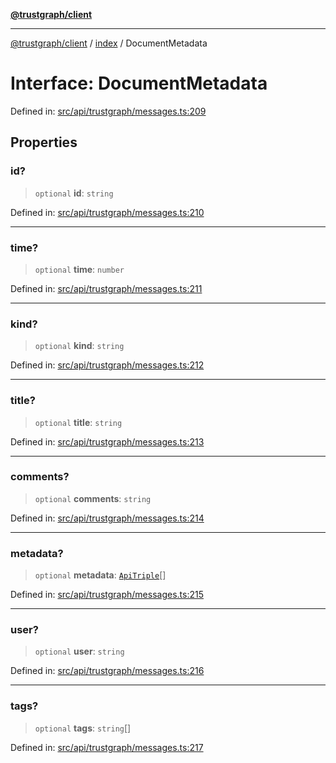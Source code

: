 [**@trustgraph/client**](../../README.md)

***

[@trustgraph/client](../../README.md) / [index](../README.md) / DocumentMetadata

# Interface: DocumentMetadata

Defined in: [src/api/trustgraph/messages.ts:209](https://github.com/trustgraph-ai/trustgraph-ts-client/blob/9a2bad46722f27bb783391eed1d9289614cc905a/src/api/trustgraph/messages.ts#L209)

## Properties

### id?

> `optional` **id**: `string`

Defined in: [src/api/trustgraph/messages.ts:210](https://github.com/trustgraph-ai/trustgraph-ts-client/blob/9a2bad46722f27bb783391eed1d9289614cc905a/src/api/trustgraph/messages.ts#L210)

***

### time?

> `optional` **time**: `number`

Defined in: [src/api/trustgraph/messages.ts:211](https://github.com/trustgraph-ai/trustgraph-ts-client/blob/9a2bad46722f27bb783391eed1d9289614cc905a/src/api/trustgraph/messages.ts#L211)

***

### kind?

> `optional` **kind**: `string`

Defined in: [src/api/trustgraph/messages.ts:212](https://github.com/trustgraph-ai/trustgraph-ts-client/blob/9a2bad46722f27bb783391eed1d9289614cc905a/src/api/trustgraph/messages.ts#L212)

***

### title?

> `optional` **title**: `string`

Defined in: [src/api/trustgraph/messages.ts:213](https://github.com/trustgraph-ai/trustgraph-ts-client/blob/9a2bad46722f27bb783391eed1d9289614cc905a/src/api/trustgraph/messages.ts#L213)

***

### comments?

> `optional` **comments**: `string`

Defined in: [src/api/trustgraph/messages.ts:214](https://github.com/trustgraph-ai/trustgraph-ts-client/blob/9a2bad46722f27bb783391eed1d9289614cc905a/src/api/trustgraph/messages.ts#L214)

***

### metadata?

> `optional` **metadata**: [`ApiTriple`](ApiTriple.md)[]

Defined in: [src/api/trustgraph/messages.ts:215](https://github.com/trustgraph-ai/trustgraph-ts-client/blob/9a2bad46722f27bb783391eed1d9289614cc905a/src/api/trustgraph/messages.ts#L215)

***

### user?

> `optional` **user**: `string`

Defined in: [src/api/trustgraph/messages.ts:216](https://github.com/trustgraph-ai/trustgraph-ts-client/blob/9a2bad46722f27bb783391eed1d9289614cc905a/src/api/trustgraph/messages.ts#L216)

***

### tags?

> `optional` **tags**: `string`[]

Defined in: [src/api/trustgraph/messages.ts:217](https://github.com/trustgraph-ai/trustgraph-ts-client/blob/9a2bad46722f27bb783391eed1d9289614cc905a/src/api/trustgraph/messages.ts#L217)
